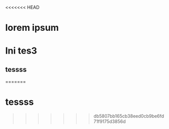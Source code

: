 <<<<<<< HEAD
# lorem ipsum

# Ini tes3

## tessss
=======
# tessss
>>>>>>> db5807bb165cb38eed0cb9be6fd71f9175d3856d
